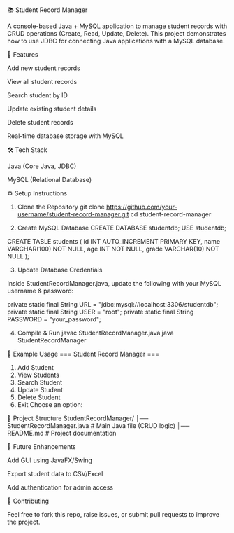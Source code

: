 📚 Student Record Manager

A console-based Java + MySQL application to manage student records with CRUD operations (Create, Read, Update, Delete).
This project demonstrates how to use JDBC for connecting Java applications with a MySQL database.

🚀 Features

Add new student records

View all student records

Search student by ID

Update existing student details

Delete student records

Real-time database storage with MySQL

🛠️ Tech Stack

Java (Core Java, JDBC)

MySQL (Relational Database)

⚙️ Setup Instructions
1. Clone the Repository
git clone https://github.com/your-username/student-record-manager.git
cd student-record-manager

2. Create MySQL Database
CREATE DATABASE studentdb;
USE studentdb;

CREATE TABLE students (
    id INT AUTO_INCREMENT PRIMARY KEY,
    name VARCHAR(100) NOT NULL,
    age INT NOT NULL,
    grade VARCHAR(10) NOT NULL
);

3. Update Database Credentials

Inside StudentRecordManager.java, update the following with your MySQL username & password:

private static final String URL = "jdbc:mysql://localhost:3306/studentdb";
private static final String USER = "root"; 
private static final String PASSWORD = "your_password";

4. Compile & Run
javac StudentRecordManager.java
java StudentRecordManager

📖 Example Usage
=== Student Record Manager ===
1. Add Student
2. View Students
3. Search Student
4. Update Student
5. Delete Student
6. Exit
Choose an option: 

📌 Project Structure
StudentRecordManager/
│── StudentRecordManager.java   # Main Java file (CRUD logic)
│── README.md                   # Project documentation

🔮 Future Enhancements

Add GUI using JavaFX/Swing

Export student data to CSV/Excel

Add authentication for admin access

🤝 Contributing

Feel free to fork this repo, raise issues, or submit pull requests to improve the project.
